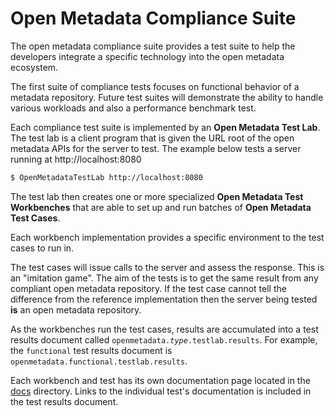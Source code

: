 <!-- SPDX-License-Identifier: Apache-2.0 -->
  
# Open Metadata Compliance Suite

The open metadata compliance suite provides a test suite to help the developers
integrate a specific technology into the open metadata ecosystem.

The first suite of compliance tests focuses on functional
behavior of a metadata repository.  Future test suites will
demonstrate the ability to handle various workloads and also
a performance benchmark test.

Each compliance test suite is implemented by an 
**Open Metadata Test Lab**.  The test lab is a client program
that is given the URL root of the open metadata APIs for the
server to test. The example below tests a server running at http://localhost:8080

```bash
$ OpenMetadataTestLab http://localhost:8080
```

The test lab then creates one or more specialized
**Open Metadata Test Workbenches** that are able to set up
and run batches of **Open Metadata Test Cases**.

Each workbench implementation provides a specific environment
to the test cases to run in.

The test cases will issue calls to the server and assess the
response.  This is an "imitation game".
The aim of the tests is to get the same result from any
compliant open metadata repository.  If the test case
cannot tell the difference from the reference implementation
then the server being tested **is** an open metadata repository.

As the workbenches run the test cases, results are accumulated
into a test results document called
<code>openmetadata.<i>type</i>.testlab.results</code>.
For example, the `functional` test results document is
`openmetadata.functional.testlab.results`.

Each workbench and test has its own documentation page located
in the [docs](docs/README.md) directory.  Links to the
individual test's documentation is included in the test results document.

